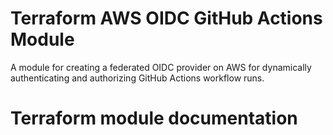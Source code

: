 # Terraform AWS OIDC GitHub Actions Module

A module for creating a federated OIDC provider on AWS for dynamically authenticating and authorizing GitHub Actions workflow runs.

# Terraform module documentation
